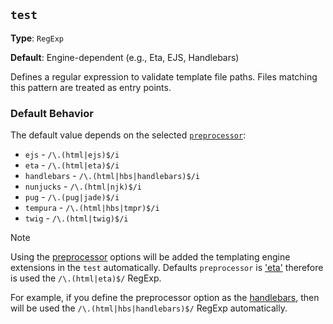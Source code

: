 ## `test`

**Type**: `RegExp`

**Default**: Engine-dependent (e.g., Eta, EJS, Handlebars)

Defines a regular expression to validate template file paths. Files matching this pattern are treated as entry points.

### Default Behavior

The default value depends on the selected [`preprocessor`](preprocessor#preprocessor):

- `ejs` - `/\.(html|ejs)$/i`
- `eta` - `/\.(html|eta)$/i`
- `handlebars` - `/\.(html|hbs|handlebars)$/i`
- `nunjucks` - `/\.(html|njk)$/i`
- `pug` - `/\.(pug|jade)$/i`
- `tempura` - `/\.(html|hbs|tmpr)$/i`
- `twig` - `/\.(html|twig)$/i`

> [!NOTE]
>
> Using the [preprocessor](preprocessor-options#preprocessoroptions) options will be added
> the templating engine extensions in the `test` automatically. Defaults `preprocessor` is ['eta'](preprocessor-options#eta)
> therefore is used the `/\.(html|eta)$/` RegExp.
>
> For example, if you define the preprocessor option as the [handlebars](preprocessor-options#handlebars), then will be
> used the `/\.(html|hbs|handlebars)$/` RegExp automatically.
